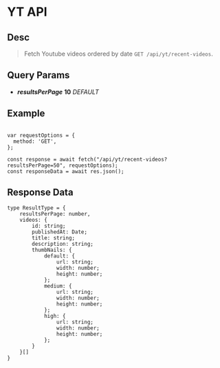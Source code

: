 # YT API

## Desc

> Fetch Youtube videos ordered by date ```GET /api/yt/recent-videos```.

## Query Params
- _**resultsPerPage**_              **10** _DEFAULT_

## Example
```JS

var requestOptions = {
  method: 'GET',
};

const response = await fetch("/api/yt/recent-videos?resultsPerPage=50", requestOptions);
const responseData = await res.json();

```

## Response Data


```TS
type ResultType = {
    resultsPerPage: number,
    videos: {
        id: string;
        publishedAt: Date;
        title: string;
        description: string;
        thumbNails: {
            default: {
                url: string;
                width: number;
                height: number;
            };
            medium: {
                url: string;
                width: number;
                height: number;
            };
            high: {
                url: string;
                width: number;
                height: number;
            };
        }
    }[]
}

```